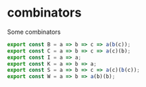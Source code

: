 # combinators
Some combinators

```javascript
export const B = a => b => c => a(b(c));
export const C = a => b => c => a(c)(b);
export const I = a => a;
export const K = a => b => a;
export const S = a => b => c => a(c)(b(c));
export const W = a => b => a(b)(b);
```
